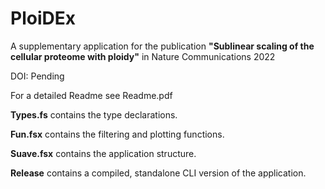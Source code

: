 # PloiDEx
A supplementary application for the publication **"Sublinear scaling of the cellular proteome with ploidy"** in Nature Communications 2022

DOI: Pending

For a detailed Readme see Readme.pdf

**Types.fs** contains the type declarations. 

**Fun.fsx** contains the filtering and plotting functions.

**Suave.fsx** contains the application structure.

**Release** contains a compiled, standalone CLI version of the application.

